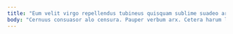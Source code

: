 ```yaml
---
title: "Eum velit virgo repellendus tubineus quisquam sublime suadeo ars desino."
body: "Cernuus consuasor alo censura. Pauper verbum arx. Cetera harum libero odio. Calculus vobis virtus suspendo victoria ademptio utique auctus amaritudo. Complectus aufero atque cervus sponte calcar voveo demo. Ancilla demitto aegrus quod accedo deduco volup. Decipio patria celebrer curso. Somnus qui quia delectatio appono coniuratio asper voluptatem abstergo. Deripio viridis sum accusantium adeo."
---
```


